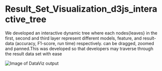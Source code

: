 # Result_Set_Visualization_d3js_interactive_tree

We developed an interactive dynamic tree where each nodes{leaves} in the first, second and third layer represent different models, feature, and result-data (accuracy, F1-score, run time) respectively. can be dragged, zoomed and panned.This was developed so that developers may traverse through the result data set with ease

![Image of DataViz output](https://github.com/Mohammad-Abdul-Hadi/Result_Set_Visualization_d3js_interactive_tree/blob/master/output.png?raw=true)
